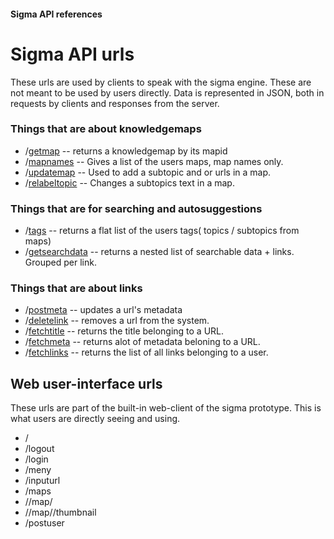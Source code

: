 #### Sigma API references


#  Sigma API urls 
These urls are used by clients to speak with the sigma engine. These are not meant to be used by users directly.
Data is represented in JSON, both in requests by clients and responses from the server. 

### Things that are about knowledgemaps
- /[getmap](getmap.md) -- returns a knowledgemap by its mapid
- /[mapnames](mapnames.md) -- Gives a list of the users maps, map names only.
- /[updatemap](updatemap.md) -- Used to add a subtopic and or urls in a map.
- /[relabeltopic](relabeltopic.md) -- Changes a subtopics text in a map.

### Things that are for searching and autosuggestions
- /[tags](tags.md)  -- returns a flat list of the users tags( topics / subtopics from maps)
- /[getsearchdata](getsearchdata.md)  -- returns a nested list of searchable data + links. Grouped per link.


### Things that are about links
- /[postmeta](postmeta.md) -- updates a url's metadata    
- /[deletelink](deletelink.md) -- removes a url from the system.
- /[fetchtitle](fetchtitle.md) -- returns the title belonging to  a URL.
- /[fetchmeta](fetchmeta.md)  -- returns alot of metadata beloning to a URL.
- /[fetchlinks](fetchlinks.md) -- returns the list of all links belonging to a user.


##  Web user-interface urls
 These urls are part of the built-in web-client of the sigma prototype. This is what users are directly seeing and using.
-  /    
-  /logout 
-  /login
-  /meny 
-  /inputurl
-  /maps
-  /<user>/map/<mapid>
-  /<user>/map/<mapid>/thumbnail
-  /postuser
    
